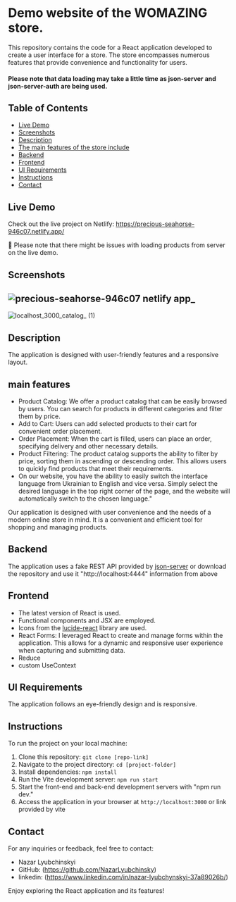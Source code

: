 # Demo website of the WOMAZING store.

This repository contains the code for a React application developed to create a user interface for a store. The store encompasses numerous features that provide convenience and functionality for users.

#### Please note that data loading may take a little time as json-server and json-server-auth are being used.

## Table of Contents

- [Live Demo](#live-demo)
- [Screenshots](#Screenshots)
- [Description](#description)
- [The main features of the store include](#main-features)
- [Backend](#backend)
- [Frontend](#frontend)
- [UI Requirements](#ui-requirements)
- [Instructions](#instructions)
- [Contact](#contact)

## Live Demo

Check out the live project on Netlify: https://precious-seahorse-946c07.netlify.app/

🌱 Please note that there might be issues with loading products from server on the live demo.

## Screenshots
![precious-seahorse-946c07 netlify app_](https://github.com/NazarLyubchinsky/womazing/assets/120901032/b24d0e04-65b3-4274-8d51-01311d140ed2)
-------
![localhost_3000_catalog_ (1)](https://github.com/NazarLyubchinsky/Allegria/assets/120901032/56a74031-4d86-4989-b327-2fe18eba97b9)




## Description

 The application is designed with user-friendly features and a responsive layout.

## main features

- Product Catalog: We offer a product catalog that can be easily browsed by users. You can search for products in different categories and filter them by price.
- Add to Cart: Users can add selected products to their cart for convenient order placement.
- Order Placement: When the cart is filled, users can place an order, specifying delivery and other necessary details.
- Product Filtering: The product catalog supports the ability to filter by price, sorting them in ascending or descending order. This allows users to quickly find products that meet their requirements.
- On our website, you have the ability to easily switch the interface language from Ukrainian to English and vice versa. Simply select the desired language in the top right corner of the page, and the website will automatically switch to the chosen language."

Our application is designed with user convenience and the needs of a modern online store in mind. It is a convenient and efficient tool for shopping and managing products.
## Backend

The application uses a fake REST API provided by [json-server](https://my-json-server.typicode.com/NazarLyubchinsky/json-server) 
or download the repository and use it "http://localhost:4444" information from above

## Frontend
- The latest version of React is used.
- Functional components and JSX are employed.
- Icons from the [lucide-react](https://mui.com/material-ui/material-icons/) library are used.
- React Forms: I leveraged React to create and manage forms within the application. This allows for a dynamic and responsive user experience when capturing and submitting data.
- Reduce
- custom UseContext

## UI Requirements

The application follows an eye-friendly design and is responsive.

## Instructions

To run the project on your local machine:

1. Clone this repository: `git clone [repo-link]`
2. Navigate to the project directory: `cd [project-folder]`
3. Install dependencies: `npm install`
4. Run the Vite development server: `npm run start`
5. Start the front-end and back-end development servers with "npm run dev."
6. Access the application in your browser at `http://localhost:3000` or link provided by vite

## Contact

For any inquiries or feedback, feel free to contact:

- Nazar Lyubchinskyi
- GitHub: (https://github.com/NazarLyubchinsky)
- linkedin: (https://www.linkedin.com/in/nazar-lyubchynskyi-37a89026b/)



Enjoy exploring the React application and its features!

